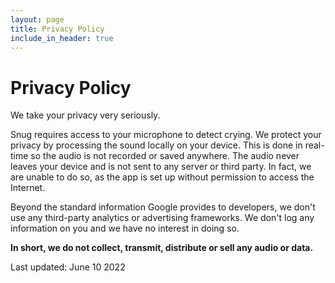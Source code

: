 ```yaml
---
layout: page
title: Privacy Policy
include_in_header: true
---
```


# Privacy Policy
We take your privacy very seriously.

Snug requires access to your microphone to detect crying. We protect your privacy by processing the sound locally on your device. This is done in real-time so the audio is not recorded or saved anywhere. The audio never leaves your device and is not sent to any server or third party. In fact, we are unable to do so, as the app is set up without permission to access the Internet.

Beyond the standard information Google provides to developers, we don't use any third-party analytics or advertising frameworks. We don't log any information on you and we have no interest in doing so.                

**In short, we do not collect, transmit, distribute or sell any audio or data.**

Last updated: June 10 2022